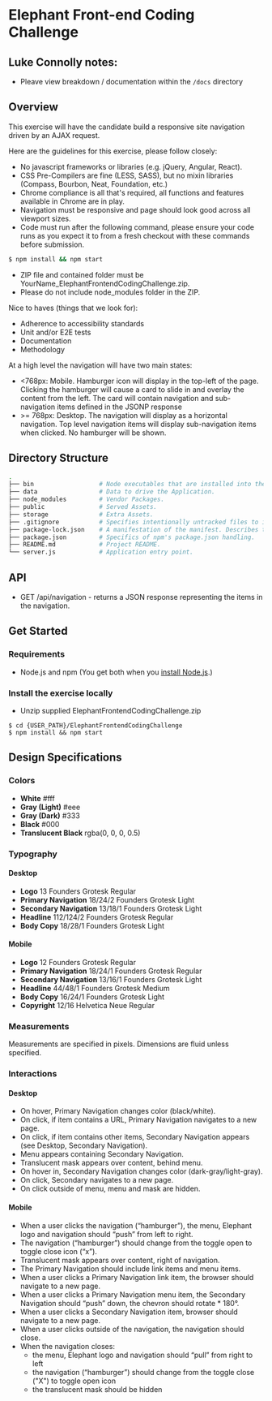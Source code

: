 # Elephant Front-end Coding Challenge

## Luke Connolly notes:
- Pleave view breakdown / documentation within the `/docs` directory

## Overview

This exercise will have the candidate build a responsive site navigation driven by an AJAX request.

Here are the guidelines for this exercise, please follow closely:

* No javascript frameworks or libraries (e.g. jQuery, Angular, React).
* CSS Pre-Compilers are fine (LESS, SASS), but no mixin libraries (Compass, Bourbon, Neat, Foundation, etc.)
* Chrome compliance is all that's required, all functions and features available in Chrome are in play.
* Navigation must be responsive and page should look good across all viewport sizes.
* Code must run after the following command, please ensure your code runs as you expect it to from a fresh checkout with these commands before submission.
```bash
$ npm install && npm start
```
* ZIP file and contained folder must be YourName_ElephantFrontendCodingChallenge.zip.
* Please do not include node_modules folder in the ZIP.

Nice to haves (things that we look for):

* Adherence to accessibility standards
* Unit and/or E2E tests
* Documentation
* Methodology

At a high level the navigation will have two main states:

* <768px: Mobile. Hamburger icon will display in the top-left of the page. Clicking the hamburger will cause a card to slide in and overlay the content from the left. The card will contain navigation and sub-navigation items defined in the JSONP response
* \>= 768px: Desktop. The navigation will display as a horizontal navigation. Top level navigation items will display sub-navigation items when clicked. No hamburger will be shown.

## Directory Structure
```bash
.
├── bin                  # Node executables that are installed into the PATH environment variable.
├── data                 # Data to drive the Application.
├── node_modules         # Vendor Packages.
├── public               # Served Assets.
├── storage              # Extra Assets.
├── .gitignore           # Specifies intentionally untracked files to ignore.
├── package-lock.json    # A manifestation of the manifest. Describes the exact tree of vendor packages that were generated, such that subsequent installs are able to generate identical trees, regardless of intermediate dependency updates.
├── package.json         # Specifics of npm's package.json handling.
├── README.md            # Project README.
└── server.js            # Application entry point.
```

## API

* GET /api/navigation - returns a JSON response representing the items in the navigation.

## Get Started

### Requirements
* Node.js and npm (You get both when you [install Node.js](https://docs.npmjs.com/getting-started/installing-node).)

### Install the exercise locally

* Unzip supplied ElephantFrontendCodingChallenge.zip

```
$ cd {USER_PATH}/ElephantFrontendCodingChallenge
$ npm install && npm start
```

## Design Specifications

### Colors

* **White** #fff
* **Gray (Light)** #eee
* **Gray (Dark)** #333
* **Black** #000
* **Translucent Black** rgba(0, 0, 0, 0.5)

### Typography

#### Desktop

* **Logo** 13 Founders Grotesk Regular
* **Primary Navigation** 18/24/2 Founders Grotesk Light
* **Secondary Navigation** 13/18/1 Founders Grotesk Light
* **Headline** 112/124/2 Founders Grotesk Regular
* **Body Copy** 18/28/1 Founders Grotesk Light

#### Mobile

* **Logo** 12 Founders Grotesk Regular
* **Primary Navigation** 18/24/1 Founders Grotesk Regular
* **Secondary Navigation** 13/16/1 Founders Grotesk Light
* **Headline** 44/48/1 Founders Grotesk Medium
* **Body Copy** 16/24/1 Founders Grotesk Light
* **Copyright** 12/16 Helvetica Neue Regular

### Measurements

Measurements are specified in pixels. Dimensions are fluid unless specified.

### Interactions

#### Desktop

* On hover, Primary Navigation changes color (black/white).
* On click, if item contains a URL, Primary Navigation navigates to a new page.
* On click, if item contains other items, Secondary Navigation appears (see Desktop, Secondary Navigation).
* Menu appears containing Secondary Navigation.
* Translucent mask appears over content, behind menu.
* On hover in, Secondary Navigation changes color (dark-gray/light-gray).
* On click, Secondary navigates to a new page.
* On click outside of menu, menu and mask are hidden.

#### Mobile

* When a user clicks the navigation (“hamburger”), the menu,  Elephant logo and navigation should “push” from left to right.
* The navigation (“hamburger”) should change from the toggle open to toggle close icon (“x”).
* Translucent mask appears over content, right of navigation.
* The Primary Navigation should include link items and menu items.
* When a user clicks a Primary Navigation link item, the browser should navigate to a new page.
* When a user clicks a Primary Navigation menu item, the Secondary Navigation should “push” down, the chevron should rotate * 180°.
* When a user clicks a Secondary Navigation item, browser should navigate to a new page.
* When a user clicks outside of the navigation, the navigation should close.
* When the navigation closes:
    * the menu, Elephant logo and navigation should “pull” from right to left
    * the navigation (“hamburger”) should change from the toggle close ("X") to toggle open icon
    * the translucent mask should be hidden
